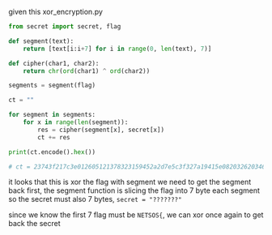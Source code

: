 given this xor_encryption.py
```python
from secret import secret, flag

def segment(text):
    return [text[i:i+7] for i in range(0, len(text), 7)]

def cipher(char1, char2):
    return chr(ord(char1) ^ ord(char2))

segments = segment(flag)

ct = ""

for segment in segments:
    for x in range(len(segment)):
        res = cipher(segment[x], secret[x])
        ct += res

print(ct.encode().hex())

# ct = 23743f217c3e012605121378323159452a2d7e5c3f327a19415e0820326203465828252c5f2f2d6b5d2832045f43010e4f0b045e4b4e
```

it looks that this is xor the flag with segment
we need to get the segment back first, the segment function is slicing the flag into 7 byte each segment
so the secret must also 7 bytes, `secret = "???????"`

since we know the first 7 flag must be `NETSOS{`, we can xor once again to get back the secret
